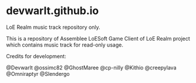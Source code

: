 # devwarlt.github.io

LoE Realm music track repository only.

This is a repository of Assemblee LoESoft Game Client of LoE Realm project which contains music track for read-only usage.

Credits for development:

@Devwarlt
@ossimc82
@GhostMaree
@cp-nilly
@Kithio
@creepylava
@Omniraptyr
@Slendergo
